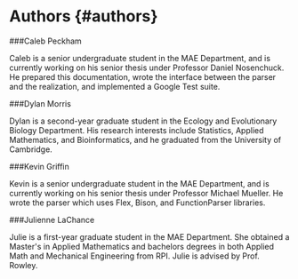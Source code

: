 Authors                         {#authors}
============


###Caleb Peckham 

Caleb is a senior undergraduate student in the MAE Department, and is currently working on his senior thesis under Professor Daniel Nosenchuck. He prepared this documentation, wrote the interface between the parser and the realization, and implemented a Google Test suite.

###Dylan Morris

Dylan is a second-year graduate student in the Ecology and Evolutionary Biology Department. His research interests include Statistics, Applied Mathematics, and Bioinformatics, and he graduated from the University of Cambridge. 

###Kevin Griffin

Kevin is a senior undergraduate student in the MAE Department, and is currently working on his senior thesis under Professor Michael Mueller. He wrote the parser which uses Flex, Bison, and FunctionParser libraries.

###Julienne LaChance

Julie is a first-year graduate student in the MAE Department. She obtained a Master's in Applied Mathematics and bachelors degrees in both Applied Math and Mechanical Engineering from RPI. Julie is advised by Prof. Rowley. 
